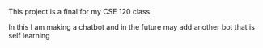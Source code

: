This project is a final for my CSE 120 class.

In this I am making a chatbot and in the future may add another bot that is self learning
